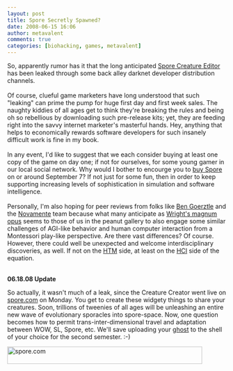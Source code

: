 ```yaml
---
layout: post
title: Spore Secretly Spawned?
date: 2008-06-15 16:06
author: metavalent
comments: true
categories: [biohacking, games, metavalent]
---
```

So, apparently rumor has it that the long anticipated <a href="http://www.squidoo.com/What-is-Spore">Spore Creature Editor</a> has been leaked through some back alley darknet developer distribution channels.<br /><br />Of course, clueful game marketers have long understood that such "leaking" can prime the pump for huge first day and first week sales. The naughty kiddies of all ages get to think they're breaking the rules and being oh so rebellious by downloading such pre-release kits; yet, they are feeding right into the savvy internet marketer's masterful hands. Hey, anything that helps to economically rewards software developers for such insanely difficult work is fine in my book.<br /><br />In any event, I'd like to suggest that we each consider buying at least one copy of the game on day one; if not for ourselves, for some young gamer in our local social network. Why would I bother to encourge you to <a href="http://www.gamespot.com/pc/strategy/spore/checkprices.html">buy Spore</a> on or around September 7? If not just for some fun, then in order to keep supporting increasing levels of sophistication in simulation and software intelligence.<br /><br />Personally, I'm also hoping for peer reviews from folks like <a href="http://www.goertzel.org/">Ben Goerztle</a> and the <a href="http://www.novamente.net/">Novamente</a> team because what many anticipate as <a href="http://www.ted.com/index.php/talks/view/id/146">Wright's magnum opus</a> seems to those of us in the peanut gallery to also engage some similar challenges of AGI-like behavior and human computer interaction from a Montessori play-like perspective. Are there vast differences? Of course. However, there could well be unexpected and welcome interdisciplinary discoveries, as well. If not on the <a href="http://wikidashboard.parc.com/wiki/Hierarchical_Temporal_Memory">HTM</a> side, at least on the <a href="http://wikidashboard.parc.com/wiki/Human-computer_interaction">HCI</a> side of the equation.<br /><br />

<strong>06.18.08 Update</strong>

So actually, it wasn't much of a leak, since the Creature Creator went live on <a href="http://spore.com/">spore.com</a> on Monday. You get to create these widgety things to share your creatures. Soon, trillions of tweenies of all ages will be unleashing an entire new wave of evolutionary sporacles into spore-space. Now, one question becomes how to permit trans-inter-dimensional travel and adaptation between WOW, SL, Spore, etc. We'll save uploading your <a href="http://en.wikipedia.org/wiki/Ghost_in_the_Shell">ghost</a> to the shell of your choice for the second semester. :-)

<div style="width:448px;background:transparent url('http://www.spore.com/static/war/images/content/widget/widget_back_complete.jpg') no-repeat top left;"><div><a href="http://www.spore.com"><img src="http://www.spore.com/css/blank.gif" loading="lazy" width="448" border="0" height="40" alt="spore.com" /></a></div></div>

